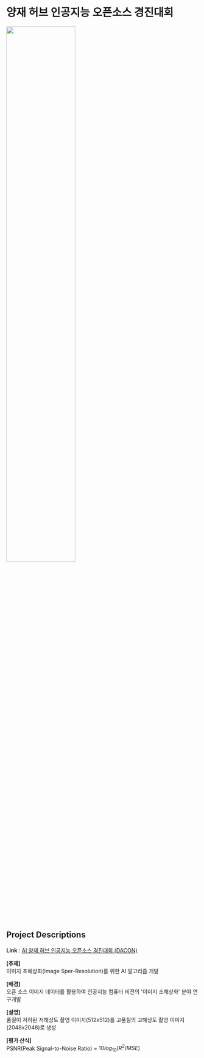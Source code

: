 # 양재 허브 인공지능 오픈소스 경진대회
<img width="60%" src="https://user-images.githubusercontent.com/97013710/210364441-89d27d3f-e22e-4156-ad14-b1a73665dd46.jpeg">


## Project Descriptions

**Link** : [AI 양재 허브 인공지능 오픈소스 경진대회 (DACON)](https://dacon.io/competitions/official/235977/overview/description)

**[주제]**  
이미지 초해상화(Image Sper-Resolution)를 위한 AI 알고리즘 개발  

**[배경]**  
오픈 소스 이미지 데이터를 활용하여 인공지능 컴퓨터 비전의 '이미지 초해상화' 분야 연구개발  

**[설명]**  
품질이 저하된 저해상도 촬영 이미지(512x512)를 고품질의 고해상도 촬영 이미지(2048x2048)로 생성  

**[평가 산식]**  
PSNR(Peak Signal-to-Noise Ratio) = $10log_{10}(R^2/MSE)$
